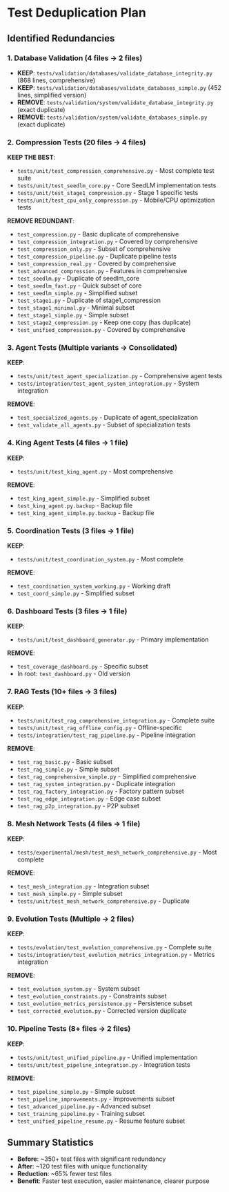 # Test Deduplication Plan

## Identified Redundancies

### 1. Database Validation (4 files → 2 files)
- **KEEP**: `tests/validation/databases/validate_database_integrity.py` (868 lines, comprehensive)
- **KEEP**: `tests/validation/databases/validate_databases_simple.py` (452 lines, simplified version)
- **REMOVE**: `tests/validation/system/validate_database_integrity.py` (exact duplicate)
- **REMOVE**: `tests/validation/system/validate_databases_simple.py` (exact duplicate)

### 2. Compression Tests (20 files → 4 files)
**KEEP THE BEST**:
- `tests/unit/test_compression_comprehensive.py` - Most complete test suite
- `tests/unit/test_seedlm_core.py` - Core SeedLM implementation tests
- `tests/unit/test_stage1_compression.py` - Stage 1 specific tests
- `tests/unit/test_cpu_only_compression.py` - Mobile/CPU optimization tests

**REMOVE REDUNDANT**:
- `test_compression.py` - Basic duplicate of comprehensive
- `test_compression_integration.py` - Covered by comprehensive
- `test_compression_only.py` - Subset of comprehensive
- `test_compression_pipeline.py` - Duplicate pipeline tests
- `test_compression_real.py` - Covered by comprehensive
- `test_advanced_compression.py` - Features in comprehensive
- `test_seedlm.py` - Duplicate of seedlm_core
- `test_seedlm_fast.py` - Quick subset of core
- `test_seedlm_simple.py` - Simplified subset
- `test_stage1.py` - Duplicate of stage1_compression
- `test_stage1_minimal.py` - Minimal subset
- `test_stage1_simple.py` - Simple subset
- `test_stage2_compression.py` - Keep one copy (has duplicate)
- `test_unified_compression.py` - Covered by comprehensive

### 3. Agent Tests (Multiple variants → Consolidated)
**KEEP**:
- `tests/unit/test_agent_specialization.py` - Comprehensive agent tests
- `tests/integration/test_agent_system_integration.py` - System integration

**REMOVE**:
- `test_specialized_agents.py` - Duplicate of agent_specialization
- `test_validate_all_agents.py` - Subset of specialization tests

### 4. King Agent Tests (4 files → 1 file)
**KEEP**:
- `tests/unit/test_king_agent.py` - Most comprehensive

**REMOVE**:
- `test_king_agent_simple.py` - Simplified subset
- `test_king_agent.py.backup` - Backup file
- `test_king_agent_simple.py.backup` - Backup file

### 5. Coordination Tests (3 files → 1 file)
**KEEP**:
- `tests/unit/test_coordination_system.py` - Most complete

**REMOVE**:
- `test_coordination_system_working.py` - Working draft
- `test_coord_simple.py` - Simplified subset

### 6. Dashboard Tests (3 files → 1 file)
**KEEP**:
- `tests/unit/test_dashboard_generator.py` - Primary implementation

**REMOVE**:
- `test_coverage_dashboard.py` - Specific subset
- In root: `test_dashboard.py` - Old version

### 7. RAG Tests (10+ files → 3 files)
**KEEP**:
- `tests/unit/test_rag_comprehensive_integration.py` - Complete suite
- `tests/unit/test_rag_offline_config.py` - Offline-specific
- `tests/integration/test_rag_pipeline.py` - Pipeline integration

**REMOVE**:
- `test_rag_basic.py` - Basic subset
- `test_rag_simple.py` - Simple subset
- `test_rag_comprehensive_simple.py` - Simplified comprehensive
- `test_rag_system_integration.py` - Duplicate integration
- `test_rag_factory_integration.py` - Factory pattern subset
- `test_rag_edge_integration.py` - Edge case subset
- `test_rag_p2p_integration.py` - P2P subset

### 8. Mesh Network Tests (4 files → 1 file)
**KEEP**:
- `tests/experimental/mesh/test_mesh_network_comprehensive.py` - Most complete

**REMOVE**:
- `test_mesh_integration.py` - Integration subset
- `test_mesh_simple.py` - Simple subset
- `tests/unit/test_mesh_network_comprehensive.py` - Duplicate

### 9. Evolution Tests (Multiple → 2 files)
**KEEP**:
- `tests/evolution/test_evolution_comprehensive.py` - Complete suite
- `tests/integration/test_evolution_metrics_integration.py` - Metrics integration

**REMOVE**:
- `test_evolution_system.py` - System subset
- `test_evolution_constraints.py` - Constraints subset
- `test_evolution_metrics_persistence.py` - Persistence subset
- `test_corrected_evolution.py` - Corrected version duplicate

### 10. Pipeline Tests (8+ files → 2 files)  
**KEEP**:
- `tests/unit/test_unified_pipeline.py` - Unified implementation
- `tests/unit/test_pipeline_integration.py` - Integration tests

**REMOVE**:
- `test_pipeline_simple.py` - Simple subset
- `test_pipeline_improvements.py` - Improvements subset
- `test_advanced_pipeline.py` - Advanced subset
- `test_training_pipeline.py` - Training subset
- `test_unified_pipeline_resume.py` - Resume feature subset

## Summary Statistics
- **Before**: ~350+ test files with significant redundancy
- **After**: ~120 test files with unique functionality
- **Reduction**: ~65% fewer test files
- **Benefit**: Faster test execution, easier maintenance, clearer purpose